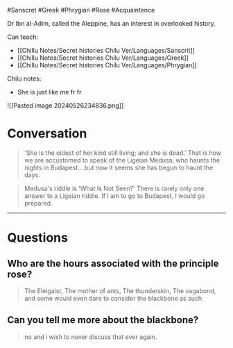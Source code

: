 #Sanscret #Greek #Phrygian #Rose #Acquaintence 

Dr Ibn al-Adim, called the Aleppine, has an interest in overlooked history.

Can teach:
- [[Chillu Notes/Secret histories Chilu Ver/Languages/Sanscrit]]
- [[Chillu Notes/Secret histories Chilu Ver/Languages/Greek]]
- [[Chillu Notes/Secret histories Chilu Ver/Languages/Phrygian]]

Chilu notes:
- She is just like me fr fr

![[Pasted image 20240526234836.png]]

# Conversation

>'She is the oldest of her kind still living; and she is dead.' That is how we are accustomed to speak of the Ligeian Medusa, who haunts the nights in Budapest… but now it seems she has begun to haunt the days.

>Medusa's riddle is 'What Is Not Seen?' There is rarely only one answer to a Ligeian riddle. If I am to go to Budapest, I would go prepared.

____

# Questions

## Who are the hours associated with the principle rose?
>The Eleigaist, The mother of ants, The thunderskin, The vagabond, and some would even dare to consider the blackbone as such

## Can you tell me more about the blackbone?
>no and i wish to never discuss that ever again.